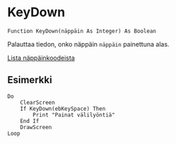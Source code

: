 <!--input-->
KeyDown
=======

```eppabasic
Function KeyDown(näppäin As Integer) As Boolean
```

Palauttaa tiedon, onko näppäin `näppäin` painettuna alas.

[Lista näppäinkoodeista](manual:keycodes)

Esimerkki
---------
```eppabasic
Do
    ClearScreen
    If KeyDown(ebKeySpace) Then
        Print "Painat välilyöntiä"
    End If
    DrawScreen
Loop
```
